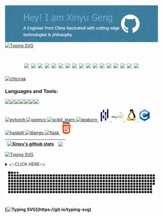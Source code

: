 ![Header](./github-header-image.png)
[![Typing SVG](https://readme-typing-svg.demolab.com?font=Fira+Code&weight=200&size=40&duration=2499&pause=1000&color=F1FFC9&background=3A7B99&center=true&vCenter=true&random=false&width=1249&lines=Hello+there!+Thanks+for+stopping+by+my+page.+;Take+a+look+around+and+discover+more+about+;who+I+am+and+what+I'm+passionate+about+%3AD)](https://git.io/typing-svg)

<h1 align="center"> 
  <img src="https://user-images.githubusercontent.com/74038190/213844263-a8897a51-32f4-4b3b-b5c2-e1528b89f6f3.png" width="50px" /> 
  <img src="https://user-images.githubusercontent.com/74038190/213844263-a8897a51-32f4-4b3b-b5c2-e1528b89f6f3.png" width="50px" />
  <img src="https://user-images.githubusercontent.com/74038190/213844263-a8897a51-32f4-4b3b-b5c2-e1528b89f6f3.png" width="50px" /> 
  <img src="https://user-images.githubusercontent.com/74038190/213844263-a8897a51-32f4-4b3b-b5c2-e1528b89f6f3.png" width="50px" />
  <img src="https://user-images.githubusercontent.com/74038190/213844263-a8897a51-32f4-4b3b-b5c2-e1528b89f6f3.png" width="50px" /> 
  <img src="https://user-images.githubusercontent.com/74038190/213844263-a8897a51-32f4-4b3b-b5c2-e1528b89f6f3.png" width="50px" />
  <img src="https://user-images.githubusercontent.com/74038190/213844263-a8897a51-32f4-4b3b-b5c2-e1528b89f6f3.png" width="50px" /> 
  <img src="https://user-images.githubusercontent.com/74038190/213844263-a8897a51-32f4-4b3b-b5c2-e1528b89f6f3.png" width="50px" />
  <img src="https://user-images.githubusercontent.com/74038190/213844263-a8897a51-32f4-4b3b-b5c2-e1528b89f6f3.png" width="50px" /> 
  <img src="https://user-images.githubusercontent.com/74038190/213844263-a8897a51-32f4-4b3b-b5c2-e1528b89f6f3.png" width="50px" />
  <img src="https://user-images.githubusercontent.com/74038190/213844263-a8897a51-32f4-4b3b-b5c2-e1528b89f6f3.png" width="50px" /> 
  <img src="https://user-images.githubusercontent.com/74038190/213844263-a8897a51-32f4-4b3b-b5c2-e1528b89f6f3.png" width="50px" />
  <img src="https://user-images.githubusercontent.com/74038190/213844263-a8897a51-32f4-4b3b-b5c2-e1528b89f6f3.png" width="50px" /> 
  <img src="https://user-images.githubusercontent.com/74038190/213844263-a8897a51-32f4-4b3b-b5c2-e1528b89f6f3.png" width="50px" />
  <img src="https://user-images.githubusercontent.com/74038190/213844263-a8897a51-32f4-4b3b-b5c2-e1528b89f6f3.png" width="50px" /> 
  <img src="https://user-images.githubusercontent.com/74038190/213844263-a8897a51-32f4-4b3b-b5c2-e1528b89f6f3.png" width="50px" />
  <img src="https://user-images.githubusercontent.com/74038190/213844263-a8897a51-32f4-4b3b-b5c2-e1528b89f6f3.png" width="50px" /> 
</h1>

<p align="left"> <a href="https://github.com/ryo-ma/github-profile-trophy"><img src="https://github-profile-trophy.vercel.app/?username=chlccga" alt="chlccga" /></a> </p>


<h3 align="left">Languages and Tools:</h3>
<p align="left">
<img src="https://user-images.githubusercontent.com/74038190/212257472-08e52665-c503-4bd9-aa20-f5a4dae769b5.gif" width="70"><img src="https://user-images.githubusercontent.com/74038190/238200431-3c16d4f2-b757-4c70-8f42-43d5dddd2c36.gif" width="70"><img src="https://user-images.githubusercontent.com/74038190/238200437-de038172-e903-4951-926c-755878deb0b4.gif" width="70"><img src="https://user-images.githubusercontent.com/74038190/238200433-3fb2cdf6-8920-462e-87a4-95af376418aa.gif" width="70"><img src="https://user-images.githubusercontent.com/74038190/212257465-7ce8d493-cac5-494e-982a-5a9deb852c4b.gif" width="70"><img src="https://user-images.githubusercontent.com/74038190/212257468-1e9a91f1-b626-4baa-b15d-5c385dfa7ed2.gif" width="70"><img src="https://user-images.githubusercontent.com/74038190/212281775-b468df30-4edc-4bf8-a4ee-f52e1aaddc86.gif" width="70">
</p>

<p align="left">
  <a href="https://pytorch.org/" target="_blank" rel="noreferrer"> <img src="https://www.vectorlogo.zone/logos/pytorch/pytorch-icon.svg" alt="pytorch" width="40" height="40"/> </a>   
  <a href="https://opencv.org/" target="_blank" rel="noreferrer"> <img src="https://www.vectorlogo.zone/logos/opencv/opencv-icon.svg" alt="opencv" width="40" height="40"/> </a> 
  <a href="https://scikit-learn.org/" target="_blank" rel="noreferrer"> <img src="https://upload.wikimedia.org/wikipedia/commons/0/05/Scikit_learn_logo_small.svg" alt="scikit_learn" width="40" height="40"/> </a>
  <a href="https://seaborn.pydata.org/" target="_blank" rel="noreferrer"> <img src="https://seaborn.pydata.org/_images/logo-mark-lightbg.svg" alt="seaborn" width="40" height="40"/> </a>
  <a href="https://pandas.pydata.org/" target="_blank" rel="noreferrer"> <img src="https://raw.githubusercontent.com/devicons/devicon/2ae2a900d2f041da66e950e4d48052658d850630/icons/pandas/pandas-original.svg" alt="pandas" width="40" height="40"/> </a> 
  <a href="https://www.mysql.com/" target="_blank" rel="noreferrer"> <img src="https://raw.githubusercontent.com/devicons/devicon/master/icons/mysql/mysql-original-wordmark.svg" alt="mysql" width="40" height="40"/> </a>  
  <a href="https://www.linux.org/" target="_blank" rel="noreferrer"> <img src="https://raw.githubusercontent.com/devicons/devicon/master/icons/linux/linux-original.svg" alt="linux" width="40" height="40"/> </a>
  <a href="https://www.cprogramming.com/" target="_blank" rel="noreferrer"> <img src="https://raw.githubusercontent.com/devicons/devicon/master/icons/c/c-original.svg" alt="c" width="40" height="40"/> </a>  
  <a href="https://www.haskell.org/" target="_blank" rel="noreferrer"> <img src="https://upload.wikimedia.org/wikipedia/commons/1/1c/Haskell-Logo.svg" alt="haskell" width="40" height="40"/> </a> 
  <a href="https://www.djangoproject.com/" target="_blank" rel="noreferrer"> <img src="https://cdn.worldvectorlogo.com/logos/django.svg" alt="django" width="40" height="40"/> </a>
  <a href="https://flask.palletsprojects.com/" target="_blank" rel="noreferrer"> <img src="https://www.vectorlogo.zone/logos/pocoo_flask/pocoo_flask-icon.svg" alt="flask" width="40" height="40"/> </a> 
  <a href="https://www.w3.org/html/" target="_blank" rel="noreferrer"> <img src="https://raw.githubusercontent.com/devicons/devicon/master/icons/html5/html5-original-wordmark.svg" alt="html5" width="40" height="40"/> </a>  
</p>


| <a href="https://github.com/CHLCCGA/github-readme-stats"><img align="center" src="https://github-readme-stats.vercel.app/api?username=CHLCCGA&show_icons=true&include_all_commits=true&theme=buefy&hide_border=true" alt="Xinyu's github stats" /></a> | <a href="https://github.com/CHLCCGA/github-readme-stats"><img align="center" src="https://github-readme-stats.vercel.app/api/top-langs/?username=CHLCCGA&layout=compact&theme=buefy&hide_border=true" /></a> |
| ------------- | ------------- |



[![Typing SVG](https://readme-typing-svg.demolab.com?font=Fira+Code&weight=700&size=50&duration=2500&pause=1000&color=F1FFC9&background=3A7899&center=true&vCenter=true&random=false&width=1249&height=100&lines=What+I've+Done;Check+Out+My+Work)](https://git.io/typing-svg)

<details>
  <summary> 👉CLICK HERE👈</summary>

  <details>
    <summary>Machine Learning</summary>
    <ul>
      <li>
        <strong> <a href="https://github.com/CHLCCGA/01.ML-basic">01.ML basic</a>--go through the machine learning process
      </li>
      <li>
        <strong><a href="https://github.com/CHLCCGA/02.Matrix-derivation-lsm-">02.Matrix(derivation & lsm)</a>--performing matrix calculations using NumPy
      </li>
      <li>
        <strong></strong> <a href="https://github.com/CHLCCGA/03.Linear-Regression">03.Linear Regression</a>--go through the linear regression process
      </li>
      <li>
        <strong> <a href="https://github.com/CHLCCGA/04.Logistic-Regression">04.Logistic Regression</a>--go through the logistic regression process
      </li>
      <li>
        <strong><a href="https://github.com/CHLCCGA/05.Classification-model-model-evaluation">05.Classification model & model evaluation</a>--concepts of classification model decision boundaries and model evaluation
      </li>
      <li>
        <strong></strong> <a href="https://github.com/CHLCCGA/06.Scikit-Learn">06.Scikit-Learn</a>--use Scikit-Learn as a tool for building and evaluating machine learning models
      </li>
      <li>
        <strong> <a href="https://github.com/CHLCCGA/07.Clustering-model">07.Clustering model</a>--explore clustering models, specifically focusing on KMeans and DBSCAN
        <ul>
          <li><strong><a href="https://github.com/CHLCCGA/07.Clustering-model/blob/main/07_1_unsupervised_learning_%26_K-means.ipynb">07_1_unsupervised_learning_&_K-means</a></strong> </li>
          <li><strong><a href="https://github.com/CHLCCGA/07.Clustering-model/blob/main/07_2_mini-batch_k-means_%26_DBSCAN.ipynb">07_2_mini-batch_k-means_&_DBSCAN</a></strong> </li>
        </ul>
      </li>     
      <li>
        <strong><a href="https://github.com/CHLCCGA/08.Decision-Tree">08.Decision Tree</a>--Decision Trees & some of the specific algorithms associated with them: ID3 (Iterative Dichotomiser 3), C4.5, and CART (Classification and Regression Trees)
      </li>
      <li>
        <strong></strong> <a href="https://github.com/CHLCCGA/09.bagging-Random-Forest">09.bagging & Random Forest</a>--Ensemble Learning, Bagging, and Random Forests
      </li>
      <li>
        <strong> <a href="https://github.com/CHLCCGA/10.HPO-Grid-OPT-Bayesian-OPT">10.HPO Grid OPT & Bayesian OPT</a>--Hyperparameter Optimization (HPO) using Grid Search, Random Search, and Bayesian Optimization 
        <ul>
          <li><strong><a href="https://github.com/CHLCCGA/10.HPO-Grid-OPT-Bayesian-OPT/blob/main/10_1_Hyperparameter_Opt_Grid_Opt.ipynb">10_1_Hyperparameter_Opt_Grid_Opt</a></strong> </li>
          <li><strong><a href="https://github.com/CHLCCGA/10.HPO-Grid-OPT-Bayesian-OPT/blob/main/10_2_Hyperparameter_Opt_Bayesian_Opt.ipynb">10_2_Hyperparameter_Opt_Bayesian_Opt</a></strong> </li>
        </ul>
      </li>          
      <li>
        <strong><a href="https://github.com/CHLCCGA/11.AdaBoost">11.AdaBoost</a>--AdaBoost (Adaptive Boosting)
      </li>
      <li>
        <strong></strong> <a href="https://github.com/CHLCCGA/12.GBDT">12.GBDT</a>--discuss the loss functions used in GBDT and optimizing GBDT using Tree-structured Parzen Estimators (TPE) 
      </li>  
      <li>
        <strong></strong> <a href="https://github.com/CHLCCGA/13.XGBoost">13.XGBoost</a>--using XGBoost for regression and classification, exploring the concepts of three estimators and DART (Dropouts meet Multiple Additive Regression Trees), Structure Score, Gain of Structure Score, and XGBoost hyperparameter optimization using Tree-structured Parzen Estimators (TPE)
      </li> 
      <li>
        <strong></strong> <a href="https://github.com/CHLCCGA/14.LightGBM">14.LightGBM</a>--explore LightGBM, including Exclusive Feature Bundling(EFB), Gradient-based One-Side Sampling(GOSS), common hyperparameters, and the process of hyperparameter optimization for LightGBM
      </li> 
      <li>
        <strong></strong> <a href="https://github.com/CHLCCGA/15.CatBoost">15.CatBoost</a>--CatBoost, a gradient boosting library designed for categorical feature support
      </li>
      <li>
        <strong></strong> <a href="https://github.com/CHLCCGA/Practice">Practice</a>--Practice
      </li>         
    </ul>    
  </details>


  <details>
    <summary>Deep Learning</summary>
    <ul>      
      <li>
        <strong><a href="https://github.com/CHLCCGA/01.-NN-based-onTorch/tree/main">01. NN based onTorch</a></strong> --create a basic neural network using PyTorch：
        <ul>
          <li><strong><a href="https://github.com/CHLCCGA/01.-NN-based-onTorch/blob/main/NN%20Classification.ipynb">NN Classification</a></strong> </li>
          <li><strong><a href="https://github.com/CHLCCGA/01.-NN-based-onTorch/blob/main/NN%20Rregresstion.ipynb">NN Rregresstion</a></strong> </li>
        </ul>
      </li>      
      <li>
        <strong><a href="https://github.com/CHLCCGA/02.-CNN">02. CNN</a></strong> --go through the process of building a Convolutional Neural Network
      </li>
      <li>
        <strong><a href="https://github.com/CHLCCGA/03.-Training-image-classification-model">03. Training-image-classification-model </a></strong>--image classification model based on classic architecture
      </li>
      <li>
        <strong><a href="">onTorch</a></strong> create a basic neural network using PyTorch：
        <ul>
          <li><strong><a href="">Classification</a></strong> </li>
          <li><strong><a href="">Rregresstion</a></strong> </li>
        </ul>
      </li>
      <li>
        <strong><a href="">onTorch</a></strong> create a basic neural network using PyTorch：
        <ul>
          <li><strong><a href="">Classification</a></strong> </li>
          <li><strong><a href="">Rregresstion</a></strong> </li>
        </ul>
      </li>      
    </ul>


    
  </details>

  <details>
    <summary>Deep Learning</summary>
    <ul>
      <li>
        <strong>项目1:</strong> 该项目的目标是 [目标]，通过 [方法] 取得了 [成果]。
      </li>
      <li>
        <strong>项目2:</strong> 该项目涉及 [主题]，采用 [技术]，包含以下子项目：
        <ul>
          <li><strong>子项目2.1:</strong> 详细描述子项目2.1，相关链接： [链接]。</li>
          <li><strong>子项目2.2:</strong> 详细描述子项目2.2，相关链接： [链接]。</li>
        </ul>
      </li>
      <li>
        <strong>项目3:</strong> 该项目专注于 [目标]，使用了 [方法]，并取得了 [成果]。
      </li>
    </ul>
  </details>

  <details>
    <summary>Deep Learning</summary>
    <ul>
      <li>
        <strong>项目1:</strong> 该项目的目标是 [目标]，通过 [方法] 取得了 [成果]。
      </li>
      <li>
        <strong>项目2:</strong> 该项目涉及 [主题]，采用 [技术]，包含以下子项目：
        <ul>
          <li><strong>子项目2.1:</strong> 详细描述子项目2.1，相关链接： [链接]。</li>
          <li><strong>子项目2.2:</strong> 详细描述子项目2.2，相关链接： [链接]。</li>
        </ul>
      </li>
      <li>
        <strong>项目3:</strong> 该项目专注于 [目标]，使用了 [方法]，并取得了 [成果]。
      </li>
    </ul>
  </details>

  
</details>






<picture>
  <source media="(prefers-color-scheme: dark)" srcset="https://raw.githubusercontent.com/lxfriday/lxfriday/output/github-contribution-grid-snake-dark.svg">
  <source media="(prefers-color-scheme: light)" srcset="https://raw.githubusercontent.com/lxfriday/lxfriday/output/github-contribution-grid-snake.svg">
  <img alt="github contribution grid snake animation" src="https://raw.githubusercontent.com/lxfriday/lxfriday/output/github-contribution-grid-snake.svg">
</picture>

[![Typing SVG](https://readme-typing-svg.demolab.com?font=Fira+Code&weight=200&size=48&duration=2499&pause=1000&color=F1FFC9&background=3A7B99&center=true&vCenter=true&random=false&width=1249&lines=Thanks+for+your+visit!)](https://git.io/typing-svg)
